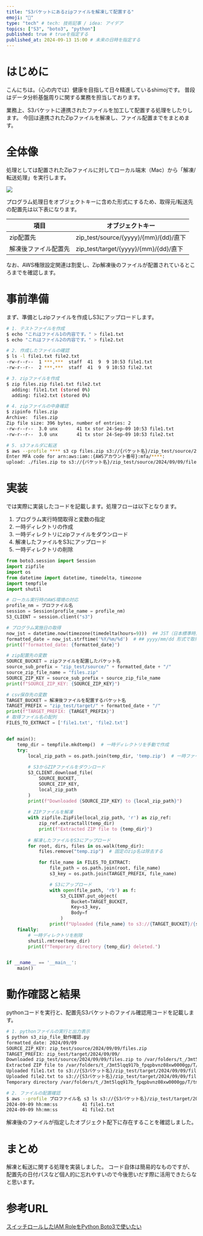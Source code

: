 ```yaml
---
title: "S3バケットにあるzipファイルを解凍して配置する"
emoji: "💭"
type: "tech" # tech: 技術記事 / idea: アイデア
topics: ["S3", "boto3", "python"]
published: true # trueを指定する
published_at: 2024-09-13 15:00 # 未来の日時を指定する
---
```


# はじめに
こんにちは。（心の内では）健康を目指して日々精進しているshimojです。
普段はデータ分析基盤周りに関する業務を担当しております。

業務上、S3バケットに連携されたファイルを加工して配置する処理をしたりします。
今回は連携されたZipファイルを解凍し、ファイル配置までをまとめます。

# 全体像
処理としては配置されたZipファイルに対してローカル端末（Mac）から「解凍/転送処理」を実行します。

![](https://storage.googleapis.com/zenn-user-upload/7ab7a45245f0-20240913.png)

プログラム処理日をオブジェクトキーに含めた形式にするため、取得元/転送先の配置先は以下表になります。

| 項目 | オブジェクトキー |
| --- | --- |
| zip配置先 | zip_test/source/{yyyy}/{mm}/{dd}/直下 |
| 解凍後ファイル配置先 | zip_test/target/{yyyy}/{mm}/{dd}/直下 |

なお、AWS権限設定関連は割愛し、Zip解凍後のファイルが配置されているところまでを確認します。

# 事前準備
まず、準備としzipファイルを作成しS3にアップロードします。


```sh
# 1. テストファイルを作成
$ echo "これはファイル1の内容です。" > file1.txt
$ echo "これはファイル2の内容です。" > file2.txt

# 2. 作成したファイルの確認
$ ls -l file1.txt file2.txt
-rw-r--r--  1 ***.***  staff  41  9  9 10:53 file1.txt
-rw-r--r--  2 ***.***  staff  41  9  9 10:53 file2.txt

# 3. zipファイルを作成
$ zip files.zip file1.txt file2.txt
  adding: file1.txt (stored 0%)
  adding: file2.txt (stored 0%)

# 4. zipファイルの中身確認
$ zipinfo files.zip 
Archive:  files.zip
Zip file size: 396 bytes, number of entries: 2
-rw-r--r--  3.0 unx       41 tx stor 24-Sep-09 10:53 file1.txt
-rw-r--r--  3.0 unx       41 tx stor 24-Sep-09 10:53 file2.txt

# 5. s3フォルダに転送
$ aws --profile **** s3 cp files.zip s3://{バケット名}/zip_test/source/2024/09/09/
Enter MFA code for arn:aws:iam::{AWSアカウント番号}:mfa/****: 
upload: ./files.zip to s3://{バケット名}/zip_test/source/2024/09/09/files.zip

```

# 実装
では実際に実装したコードを記載します。処理フローは以下となります。
1. プログラム実行時間取得と変数の指定
2. 一時ディレクトリの作成
3. 一時ディレクトリにzipファイルをダウンロード
4. 解凍したファイルをS3にアップロード
5. 一時ディレクトリの削除


```python
from boto3.session import Session 
import zipfile
import os
from datetime import datetime, timedelta, timezone
import tempfile
import shutil

# ローカル実行時のAWS環境の対応
profile_nm = プロファイル名
session = Session(profile_name = profile_nm)
S3_CLIENT = session.client("s3")

# プログラム実施日の取得
now_jst = datetime.now(timezone(timedelta(hours=9)))  ## JST（日本標準時）はUTC+9時間
formatted_date = now_jst.strftime('%Y/%m/%d')  # ## yyyy/mm/dd 形式で取得
print(f"formatted_date: {formatted_date}")

# zip配置先の変数
SOURCE_BUCKET = zipファイルを配置したバケット名
source_sub_prefix = "zip_test/source/" + formatted_date + "/"
source_zip_file_name = "files.zip"
SOURCE_ZIP_KEY = source_sub_prefix + source_zip_file_name
print(f"SOURCE_ZIP_KEY: {SOURCE_ZIP_KEY}")

# csv保存先の変数
TARGET_BUCKET = 解凍後ファイルを配置するバケット名
TARGET_PREFIX = "zip_test/target/" + formatted_date + "/"
print(f"TARGET_PREFIX: {TARGET_PREFIX}")
# 取得ファイル名の配列
FILES_TO_EXTRACT = ['file1.txt', 'file2.txt']


def main():
    temp_dir = tempfile.mkdtemp()  # 一時ディレクトリを手動で作成
    try:
        local_zip_path = os.path.join(temp_dir, 'temp.zip')  # 一時ファイルパスを作成
        
        # S3からZIPファイルをダウンロード
        S3_CLIENT.download_file(
            SOURCE_BUCKET, 
            SOURCE_ZIP_KEY, 
            local_zip_path
        )
        print(f"Downloaded {SOURCE_ZIP_KEY} to {local_zip_path}")
        
        # ZIPファイルを解凍
        with zipfile.ZipFile(local_zip_path, 'r') as zip_ref:
            zip_ref.extractall(temp_dir)
            print(f"Extracted ZIP file to {temp_dir}")
        
        # 解凍したファイルをS3にアップロード
        for root, dirs, files in os.walk(temp_dir):
            files.remove("temp.zip")  # 固定のzip名は除去する

            for file_name in FILES_TO_EXTRACT:
                file_path = os.path.join(root, file_name)
                s3_key = os.path.join(TARGET_PREFIX, file_name)

                # S3にアップロード
                with open(file_path, 'rb') as f:
                    S3_CLIENT.put_object(
                        Bucket=TARGET_BUCKET, 
                        Key=s3_key, 
                        Body=f
                    )
                print(f"Uploaded {file_name} to s3://{TARGET_BUCKET}/{s3_key}")
    finally:
        # 一時ディレクトリを削除
        shutil.rmtree(temp_dir)
        print(f"Temporary directory {temp_dir} deleted.")


if __name__ == '__main__':
    main()

```

# 動作確認と結果
pythonコードを実行と、配置先S3バケットのファイル確認用コードを記載します。


```sh
# 1. pythonファイルの実行と出力表示
$ python s3_zip_file_動作確認.py
formatted_date: 2024/09/09
SOURCE_ZIP_KEY: zip_test/source/2024/09/09/files.zip
TARGET_PREFIX: zip_test/target/2024/09/09/
Downloaded zip_test/source/2024/09/09/files.zip to /var/folders/t_/3mt5lqq917b_fpqpbvnz08xw0000gp/T/tmplstimx2i/temp.zip
Extracted ZIP file to /var/folders/t_/3mt5lqq917b_fpqpbvnz08xw0000gp/T/tmplstimx2i
Uploaded file1.txt to s3://{S3バケット名}/zip_test/target/2024/09/09/file1.txt
Uploaded file2.txt to s3://{S3バケット名}/zip_test/target/2024/09/09/file2.txt
Temporary directory /var/folders/t_/3mt5lqq917b_fpqpbvnz08xw0000gp/T/tmplstimx2i deleted.

# 2. ファイルの配置確認
$ aws --profile プロファイル名 s3 ls s3://{S3バケット名}/zip_test/target/2024/09/09/
2024-09-09 hh:mm:ss         41 file1.txt
2024-09-09 hh:mm:ss         41 file2.txt
```

解凍後のファイルが指定したオブジェクト配下に存在することを確認しました。


# まとめ
解凍と転送に関する処理を実装しました。
コード自体は簡易的なものですが、配置先の日付パスなど個人的に忘れやすいので今後思いだす際に活用できたらなと思います。

# 参考URL

[スイッチロールしたIAM RoleをPython Boto3で使いたい](https://dev.classmethod.jp/articles/use_iam_role_for_boto3/)
